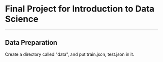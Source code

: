 # Final Project for Introduction to Data Science
-----

## Data Preparation
Create a directory called "data", and put train.json, test.json in it.